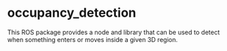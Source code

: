 # occupancy_detection
This ROS package provides a node and library that can be used to detect when something enters or moves inside a given 3D region.
